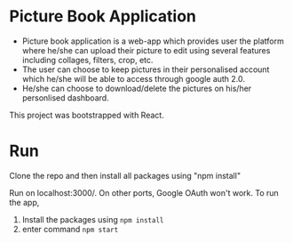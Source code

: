 # Picture Book Application
* Picture book application is a web-app which provides user the platform where he/she can upload their picture to edit using several features including collages, filters, crop, etc. 
* The user can choose to keep pictures in their personalised account which he/she will be able to access through google auth 2.0.
* He/she can choose to download/delete the pictures on his/her personlised dashboard.

This project was bootstrapped with React.

# Run
Clone the repo and then install all packages using "npm install"

Run on localhost:3000/. On other ports, Google OAuth won't work. 
To run the app, 
1. Install the packages using ```npm install```
2. enter command ```npm start```
